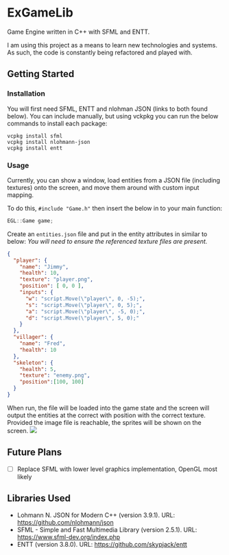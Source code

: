 # ExGameLib

Game Engine written in C++ with SFML and ENTT.

I am using this project as a means to learn new technologies and systems. As such, the code is constantly being refactored and played with. 

## Getting Started

### Installation
You will first need SFML, ENTT and nlohman JSON (links to both found below). You can include manually, but using vckpkg you can run the below commands to install each package:
```
vcpkg install sfml
vcpkg install nlohmann-json
vcpkg install entt
```

### Usage

Currently, you can show a window, load entities from a JSON file (including textures) onto the screen, and move them around with custom input mapping.

To do this, `#include "Game.h"` then insert the below in to your main function:

```cpp
EGL::Game game;
```

Create an `entities.json` file and put in the entity attributes in similar to below:
*You will need to ensure the referenced texture files are present.*
```json
{
  "player": {
    "name": "Jimmy",
    "health": 10,
    "texture": "player.png",
    "position": [ 0, 0 ],
    "inputs": {
      "w": "script.Move(\"player\", 0, -5);",
      "s": "script.Move(\"player\", 0, 5);",
      "a": "script.Move(\"player\", -5, 0);",
      "d": "script.Move(\"player\", 5, 0);"
    }
  },
  "villager": {
    "name": "Fred",
    "health": 10
  },
  "skeleton": {
    "health": 5,
    "texture": "enemy.png",
    "position":[100, 100]
  }
}
```

When run, the file will be loaded into the game state and the screen will output the entities at the correct with position with the correct texture.
Provided the image file is reachable, the sprites will be shown on the screen.
![](example_input1.gif)

## Future Plans
- [ ] Replace SFML with lower level graphics implementation, OpenGL most likely

## Libraries Used
- Lohmann N. JSON for Modern C++ (version 3.9.1). URL: https://github.com/nlohmann/json
- SFML - Simple and Fast Multimedia Library (version 2.5.1). URL: https://www.sfml-dev.org/index.php
- ENTT (version 3.8.0). URL: https://github.com/skypjack/entt
